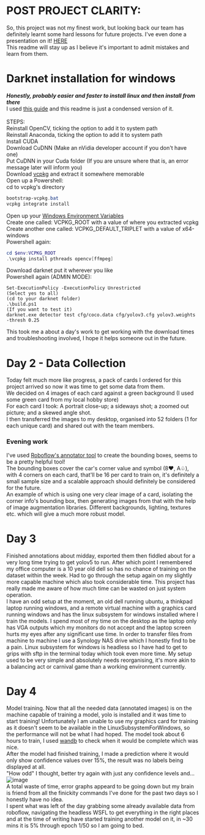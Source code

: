 # POST PROJECT CLARITY:
So, this project was not my finest work, but looking back our team has definitely learnt some hard lessons for future projects.
I've even done a presentation on it! [HERE](https://www.beautiful.ai/player/-MjyaaqRl2zX0PmSdC38)<br>
This readme will stay up as I believe it's important to admit mistakes and learn from them.


# Darknet installation for windows
***Honestly, probably easier and faster to install linux and then install from there***
<br>
  I used [this guide](https://medium.com/analytics-vidhya/installing-darknet-on-windows-462d84840e5a) and this readme is just a condensed version of it.<br>
  <br>
STEPS:<br>
Reinstall OpenCV, ticking the option to add it to system path<br>
Reinstall Anaconda, ticking the option to add it to system path<br>
Install CUDA<br>
Download CuDNN (Make an nVidia developer account if you don't have one)<br>
Put CuDNN in your Cuda folder (If you are unsure where that is, an error message later will inform you)<br>
Download [vcpkg](https://github.com/Microsoft/vcpkg) and extract it somewhere memorable<br>
Open up a Powershell:<br>
cd to vcpkg's directory<br>
  
```powershell
bootstrap-vcpkg.bat
vcpkg integrate install
```
  
Open up your [Windows Environment Variables](https://www.alphr.com/environment-variables-windows-10/)<br>
Create one called: VCPKG_ROOT with a value of where you extracted vcpkg<br>
Create another one called: VCPKG_DEFAULT_TRIPLET with a value of x64-windows<br>
Powershell again:<br>
  
```powershell
cd $env:VCPKG_ROOT
.\vcpkg install pthreads opencv[ffmpeg]
```
  
Download darknet put it wherever you like<br>
Powershell again (ADMIN MODE):
  
```
Set-ExecutionPolicy -ExecutionPolicy Unrestricted
(Select yes to all)
(cd to your darknet folder)
.\build.ps1
(If you want to test it)
darknet.exe detector test cfg/coco.data cfg/yolov3.cfg yolov3.weights -thresh 0.25
```

This took me a about a day's work to get working with the download times and troubleshooting involved, I hope it helps someone out in the future.

# Day 2 - Data Collection
Today felt much more like progress, a pack of cards I ordered for this project arrived so now it was time to get some data from them.<br>
We decided on 4 images of each card against a green background (I used some green card from my local hobby store)<br>
For each card I took: A portrait close-up; a sideways shot; a zoomed out picture; and a skewed angle shot.<br>
I then transferred the images to my desktop, organised into 52 folders (1 for each unique card) and shared out with the team members.<br>
### Evening work
I've used  [Roboflow's annotator tool](https://roboflow.com/annotate) to create the bounding boxes, seems to be a pretty helpful tool!<br>
The bounding boxes cover the car's corner value and symbol (8♥, A♧), with 4 corners on each card, that'll be 16 per card to train on, it's definitely a small sample size and a scalable approach should definitely be considered for the future.<br>
An example of which is using one very clear image of a card, isolating the corner info's bounding box, then generating images from that with the help of image augmentation libraries. Different backgrounds, lighting, textures etc. which will give a much more robust model.

# Day 3 
Finished annotations about midday, exported them then fiddled about for a very long time trying to get yolov5 to run. After which point I remembered my office computer is a 10 year old dell so has no chance of training on the dataset within the week. Had to go through the setup again on my slightly more capable machine which also took considerable time. This project has really made me aware of how much time can be wasted on just system operation.<br>
I have an odd setup at the moment, an old dell running ubuntu, a thinkpad laptop running windows, and a remote virtual machine with a graphics card running windows and has the linux subsystem for windows installed where I train the models. I spend most of my time on the desktop as the laptop only has VGA outputs which my monitors do not accept and the laptop screen hurts my eyes after any significant use time. In order to transfer files from machine to machine I use a Synology NAS drive which I honestly find to be a pain. Linux subsystem for windows is headless so I have had to get to grips with sftp in the terminal today which took even more time. My setup used to be very simple and absolutely needs reorganising, it's more akin to a balancing act or carnival game than a working environment currently.


# Day 4
Model training. Now that all the needed data (annotated images) is on the machine capable of training a model, yolo is installed and it was time to start training! Unfortunately I am unable to use my graphics card for training as it doesn't seem to be available in the LinuxSubsystemForWindows, so the performance will not be what I had hoped. The model took about 6 hours to train, I used [wandb](wandb.ai) to check when it would be complete which was nice.<br>
After the model had finished training, I made a prediction where it would only show confidence values over 15%, the result was no labels being displayed at all.<br> "How odd" I thought, better try again with just any confidence levels and...<br>
![image](https://user-images.githubusercontent.com/10008476/133681769-f1088ceb-8c17-4775-89a6-320722ed6ad4.png)<br>
A total waste of time, error graphs appeard to be going down but my brain is friend from all the finickity commands I've done for the past two days so I honestly have no idea.<br>
I spent what was left of the day grabbing some already available data from roboflow, navigating the headless WSFL to get everything in the right places and at the time of writing have started training another model on it, in ~30 mins it is 5% through epoch 1/50 so I am going to bed.

